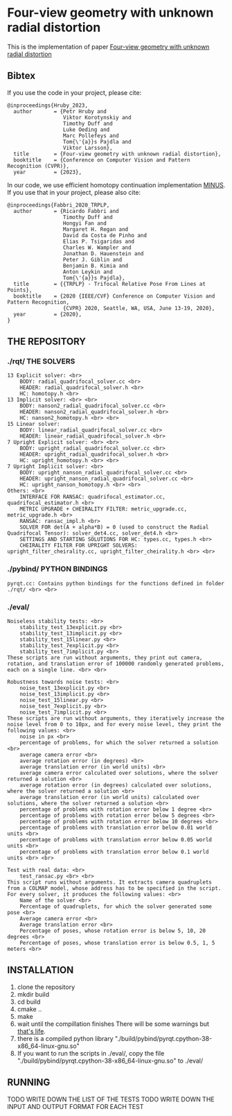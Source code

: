 # Four-view geometry with unknown radial distortion

This is the implementation of paper [Four-view geometry with unknown radial distortion](https://openaccess.thecvf.com/content/CVPR2023/papers/Hruby_Four-View_Geometry_With_Unknown_Radial_Distortion_CVPR_2023_paper.pdf)



## Bibtex
If you use the code in your project, please cite:
```
@inproceedings{Hruby_2023,
  author       = {Petr Hruby and
                  Viktor Korotynskiy and
                  Timothy Duff and
                  Luke Oeding and
                  Marc Pollefeys and
                  Tom{\'{a}}s Pajdla and
                  Viktor Larsson},
  title        = {Four-view geometry with unknown radial distortion},
  booktitle    = {Conference on Computer Vision and Pattern Recognition (CVPR)},
  year         = {2023},

```

In our code, we use efficient homotopy continuation implementation [MINUS](https://github.com/rfabbri/minus). If you use that in your project, please also cite:

```
@inproceedings{Fabbri_2020_TRPLP,
  author       = {Ricardo Fabbri and
                  Timothy Duff and
                  Hongyi Fan and
                  Margaret H. Regan and
                  David da Costa de Pinho and
                  Elias P. Tsigaridas and
                  Charles W. Wampler and
                  Jonathan D. Hauenstein and
                  Peter J. Giblin and
                  Benjamin B. Kimia and
                  Anton Leykin and
                  Tom{\'{a}}s Pajdla},
  title        = {{TRPLP} - Trifocal Relative Pose From Lines at Points},
  booktitle    = {2020 {IEEE/CVF} Conference on Computer Vision and Pattern Recognition,
                  {CVPR} 2020, Seattle, WA, USA, June 13-19, 2020},
  year         = {2020},
}
```


## THE REPOSITORY

### ./rqt/	THE SOLVERS

	13 Explicit solver: <br>
		BODY: radial_quadrifocal_solver.cc <br>
		HEADER: radial_quadrifocal_solver.h <br>
		HC: homotopy.h <br>
	13 Implicit solver: <br> <br>
		BODY: nanson2_radial_quadrifocal_solver.cc <br>
		HEADER: nanson2_radial_quadrifocal_solver.h <br>
		HC: nanson2_homotopy.h <br> <br>
	15 Linear solver:
		BODY: linear_radial_quadrifocal_solver.cc <br>
		HEADER: linear_radial_quadrifocal_solver.h <br>
	7 Upright Explicit solver: <br> <br>
		BODY: upright_radial_quadrifocal_solver.cc <br>
		HEADER: upright_radial_quadrifocal_solver.h <br>
		HC: upright_homotopy.h <br> <br>
	7 Upright Implicit solver: <br>
		BODY: upright_nanson_radial_quadrifocal_solver.cc <br>
		HEADER: upright_nanson_radial_quadrifocal_solver.cc <br>
		HC: upright_nanson_homotopy.h <br> <br>
	Others: <br>
		INTERFACE FOR RANSAC: quadrifocal_estimator.cc, quadrifocal_estimator.h <br>
		METRIC UPGRADE + CHEIRALITY FILTER: metric_upgrade.cc, metric_upgrade.h <br>
		RANSAC: ransac_impl.h <br>
		SOLVER FOR det(A + alpha*B) = 0 (used to construct the Radial Quadrifocal Tensor): solver_det4.cc, solver_det4.h <br>
		SETTINGS AND STARTING SOLUTIONS FOR HC: types.cc, types.h <br>
		CHEIRALITY FILTER FOR UPRIGHT SOLVERS: upright_filter_cheirality.cc, upright_filter_cheirality.h <br> <br>

### ./pybind/ PYTHON BINDINGS

	pyrqt.cc: Contains python bindings for the functions defined in folder ./rqt/ <br> <br>


### ./eval/
	Noiseless stability tests: <br>
		stability_test_13explicit.py <br>
		stability_test_13implicit.py <br>
		stability_test_15linear.py <br>
		stability_test_7explicit.py <br>
		stability_test_7implicit.py <br>
	These scripts are run without arguments, they print out camera, rotation, and translation error of 100000 randomly generated problems, each on a single line. <br> <br>
	
	Robustness towards noise tests: <br>
		noise_test_13explicit.py <br>
		noise_test_13implicit.py <br>
		noise_test_15linear.py <br>
		noise_test_7explicit.py <br>
		noise_test_7implicit.py <br>
	These scripts are run without arguments, they iteratively increase the noise level from 0 to 10px, and for every noise level, they print the following values: <br>
		noise in px <br>
		percentage of problems, for which the solver returned a solution <br>
		average camera error <br>
		average rotation error (in degrees) <br>
		average translation error (in world units) <br>
		average camera error calculated over solutions, where the solver returned a solution <br>
		average rotation error (in degrees) calculated over solutions, where the solver returned a solution <br>
		average translation error (in world units) calculated over solutions, where the solver returned a solution <br>
		percentage of problems with rotation error below 1 degree <br>
		percentage of problems with rotation error below 5 degrees <br>
		percentage of problems with rotation error below 10 degrees <br>
		percentage of problems with translation error below 0.01 world units <br>
		percentage of problems with translation error below 0.05 world units <br>
		percentage of problems with translation error below 0.1 world units <br> <br>
	
	Test with real data: <br>
		test_ransac.py <br> <br>
	This script runs without arguments. It extracts camera quadruplets from a COLMAP model, whose address has to be specified in the script. For every solver, it produces the following values: <br>
		Name of the solver <br>
		Percentage of quadruplets, for which the solver generated some pose <br>
		Average camera error <br>
		Average translation error <br>
		Percentage of poses, whose rotation error is below 5, 10, 20 degrees <br>
		Percentage of poses, whose translation error is below 0.5, 1, 5 meters <br>

## INSTALLATION

1. clone the repository
2. mkdir build
3. cd build
4. cmake ..
5. make
6. wait until the compillation finishes There will be some warnings but [that's life](https://www.youtube.com/watch?v=TnlPtaPxXfc).
7. there is a compiled python library "./build/pybind/pyrqt.cpython-38-x86_64-linux-gnu.so"
8. If you want to run the scripts in ./eval/, copy the file "./build/pybind/pyrqt.cpython-38-x86_64-linux-gnu.so" to ./eval/


## RUNNING

TODO WRITE DOWN THE LIST OF THE TESTS
TODO WRITE DOWN THE INPUT AND OUTPUT FORMAT FOR EACH TEST



